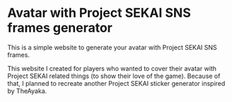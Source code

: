# Avatar with Project SEKAI SNS frames generator

This is a simple website to generate your avatar with Project SEKAI SNS frames.

This website I created for players who wanted to cover their avatar with Project SEKAI related things (to show their love of the game). Because of that, I planned to recreate another Project SEKAI sticker generator inspired by TheAyaka.